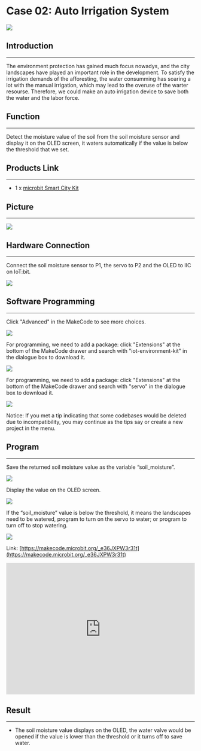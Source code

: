 # Case 02: Auto Irrigation System 

![](./images/microbit-Smart-City-Kit-case-02-01.png)

##  Introduction
---

The environment protection has gained much focus nowadys, and the city landscapes have played an important role in the development. To satisfy the irrigation demands of the afforesting, the water consumming has soaring a lot with the manual irrigation, which may lead to the overuse of the warter resourse. Therefore, we could make an auto irrigation device to save both the water and the labor force. 

##  Function

---

Detect the moisture value of the soil from the soil moisture sensor and display it on the OLED screen, it waters automatically if the value is below the threshold that we set. 

## Products Link
---
- 1 x [microbit Smart City Kit]()

## Picture
---

![](./images/microbit-Smart-City-Kit-case-01-02.png)


## Hardware Connection 
---

Connect the soil moisture sensor to P1,  the servo to P2 and the OLED to IIC on IoT:bit. 


![](./images/microbit-Smart-City-Kit-case-02-03.png)


## Software Programming 

---

Click "Advanced" in the MakeCode to see more choices.

![](./images/microbit-Smart-City-Kit-case-01-04.png)

For programming, we need to add a package: click "Extensions" at the bottom of the MakeCode drawer and search with "iot-environment-kit" in the dialogue box to download it. 

![](./images/microbit-Smart-City-Kit-case-01-05.png)

For programming, we need to add a package: click "Extensions" at the bottom of the MakeCode drawer and search with "servo" in the dialogue box to download it. 

![](./images/microbit-Smart-City-Kit-case-01-06.png)

Notice: If you met a tip indicating that some codebases would be deleted due to incompatibility, you may continue as the tips say or create a new project in the menu. 

## Program 

---
Save the returned soil moisture value as the variable “soil_moisture”. 

![](./images/microbit-Smart-City-Kit-case-02-07.png)

Display the value on the OLED screen. 

![](./images/microbit-Smart-City-Kit-case-02-08.png)

If the “soil_moisture” value is below the threshold, it means the landscapes need to be watered, program to turn on the servo to water; or program to turn off to stop watering. 

![](./images/microbit-Smart-City-Kit-case-02-09.png)


Link: [https://makecode.microbit.org/_e36JXPW3r31t](https://makecode.microbit.org/_e36JXPW3r31t)

<div style="position:relative;height:0;padding-bottom:70%;overflow:hidden;">
<iframe style="position:absolute;top:0;left:0;width:100%;height:100%;" src="https://makecode.microbit.org/#pub:https://makecode.microbit.org/_e36JXPW3r31t" frameborder="0" sandbox="allow-popups allow-forms allow-scripts allow-same-origin">
</iframe>
</div>  


## Result
---
- The soil moisture value displays on the OLED, the water valve would be opened if the value is lower than the threshold or it turns off to save water. 



